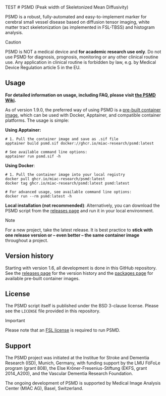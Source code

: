 TEST # PSMD (Peak width of Skeletonized Mean Diffusivity)

PSMD is a robust, fully-automated and easy-to-implement marker for cerebral small vessel disease based on diffusion tensor imaging, white matter tract skeletonization (as implemented in FSL-TBSS) and histogram analysis.

> [!CAUTION]
> PSMD is NOT a medical device and **for academic research use only**. Do not use PSMD for diagnosis, prognosis, monitoring or any other clinical routine use. Any application in clinical routine is forbidden by law, e.g. by Medical Device Regulation article 5 in the EU.

## Usage

**For detailed information on usage, including FAQ, please visit [the PSMD Wiki](https://github.com/miac-research/psmd/wiki/).**

As of version 1.9.0, the preferred way of using PSMD is a [pre-built container image](https://github.com/miac-research/psmd/pkgs/container/psmd), which can be used with Docker, Apptainer, and compatible container platforms. The usage is simple:

**Using Apptainer:**

```shell
# 1. Pull the container image and save as .sif file 
apptainer build psmd.sif docker://ghcr.io/miac-research/psmd:latest

# See available command line options:
apptainer run psmd.sif -h
```

**Using Docker**: 

```shell
# 1. Pull the container image into your local registry
docker pull ghcr.io/miac-research/psmd:latest
docker tag ghcr.io/miac-research/psmd:latest psmd:latest

# For advanced usage, see available command line options:
docker run --rm psmd:latest -h
```

**Local installation (not recommended)**: Alternatively, you can download the PSMD script from the [releases page](https://github.com/miac-research/psmd/releases) and run it in your local environment.

> [!NOTE]  
> For a new project, take the latest release. It is best practice to **stick with one release version or – even better – the same container image** throughout a project.

## Version history

Starting with version 1.6, all development is done in this GitHub repository. 
See the [releases page](https://github.com/miac-research/psmd/releases) for the version history and the [packages page](https://github.com/miac-research/psmd/pkgs/container/psmd) for available pre-built container images.

## License

The PSMD script itself is published under the BSD 3-clause license. Please see the `LICENSE` file provided in this repository.

> [!IMPORTANT]  
> Please note that an [FSL license](https://fsl.fmrib.ox.ac.uk/fsl/fslwiki/Licence) is required to run PSMD.

## Support

The PSMD project was initiated at the Institue for Stroke and Dementia Research (ISD), Munich, Germany, with funding support by the LMU FöFoLe program (grant 808), the Else Kröner-Fresenius-Stiftung (EKFS, grant 2014_A200), and the Vascular Dementia Research Foundation.

The ongoing development of PSMD is supported by Medical Image Analysis Center (MIAC AG), Basel, Switzerland.
